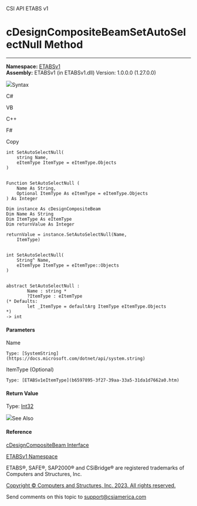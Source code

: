 ﻿

CSI API ETABS v1

# cDesignCompositeBeamSetAutoSelectNull Method  
  
---  
  
**Namespace:** [ETABSv1](2780f1b8-2033-5289-2298-1cdb2a7508d9.htm)  
**Assembly:** ETABSv1 (in ETABSv1.dll) Version: 1.0.0.0 (1.27.0.0)

![](../icons/SectionExpanded.png)Syntax

C#

VB

C++

F#

Copy

    
    
    int SetAutoSelectNull(
    	string Name,
    	eItemType ItemType = eItemType.Objects
    )
    
    
    Function SetAutoSelectNull ( 
    	Name As String,
    	Optional ItemType As eItemType = eItemType.Objects
    ) As Integer
    
    Dim instance As cDesignCompositeBeam
    Dim Name As String
    Dim ItemType As eItemType
    Dim returnValue As Integer
    
    returnValue = instance.SetAutoSelectNull(Name, 
    	ItemType)
    
    
    int SetAutoSelectNull(
    	String^ Name, 
    	eItemType ItemType = eItemType::Objects
    )
    
    
    abstract SetAutoSelectNull : 
            Name : string * 
            ?ItemType : eItemType 
    (* Defaults:
            let _ItemType = defaultArg ItemType eItemType.Objects
    *)
    -> int 
    

#### Parameters

Name

    Type: [SystemString](https://docs.microsoft.com/dotnet/api/system.string)  

ItemType (Optional)

    Type: [ETABSv1eItemType](b6597895-3f27-39aa-33a5-31da1d7662a0.htm)  

#### Return Value

Type: [Int32](https://docs.microsoft.com/dotnet/api/system.int32)

![](../icons/SectionExpanded.png)See Also

#### Reference

[cDesignCompositeBeam Interface](b5d7edc6-6cac-7fe1-0aa5-b0243db20044.htm)

[ETABSv1 Namespace](2780f1b8-2033-5289-2298-1cdb2a7508d9.htm)

ETABS®, SAFE®, SAP2000® and CSiBridge® are registered trademarks of Computers
and Structures, Inc.  

[Copyright © Computers and Structures, Inc. 2023. All rights
reserved.](http://www.csiamerica.com)

Send comments on this topic to
[support@csiamerica.com](mailto:support%40csiamerica.com?Subject=CSI%20API%20ETABS%20v1)

